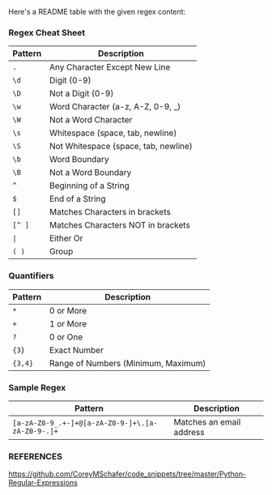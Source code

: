 Here's a README table with the given regex content:

### Regex Cheat Sheet

| Pattern    | Description                                     |
|------------|-------------------------------------------------|
| `.`        | Any Character Except New Line                   |
| `\d`       | Digit (0-9)                                     |
| `\D`       | Not a Digit (0-9)                               |
| `\w`       | Word Character (a-z, A-Z, 0-9, _)               |
| `\W`       | Not a Word Character                            |
| `\s`       | Whitespace (space, tab, newline)                |
| `\S`       | Not Whitespace (space, tab, newline)            |
| `\b`       | Word Boundary                                   |
| `\B`       | Not a Word Boundary                             |
| `^`        | Beginning of a String                           |
| `$`        | End of a String                                 |
| `[]`       | Matches Characters in brackets                  |
| `[^ ]`     | Matches Characters NOT in brackets              |
| `\|`       | Either Or                                       |
| `( )`      | Group                                           |

### Quantifiers

| Pattern    | Description                                     |
|------------|-------------------------------------------------|
| `*`        | 0 or More                                       |
| `+`        | 1 or More                                       |
| `?`        | 0 or One                                        |
| `{3}`      | Exact Number                                    |
| `{3,4}`    | Range of Numbers (Minimum, Maximum)             |

### Sample Regex

| Pattern                                         | Description                               |
|-------------------------------------------------|-------------------------------------------|
| `[a-zA-Z0-9_.+-]+@[a-zA-Z0-9-]+\.[a-zA-Z0-9-.]+` | Matches an email address                  |

### REFERENCES

https://github.com/CoreyMSchafer/code_snippets/tree/master/Python-Regular-Expressions
